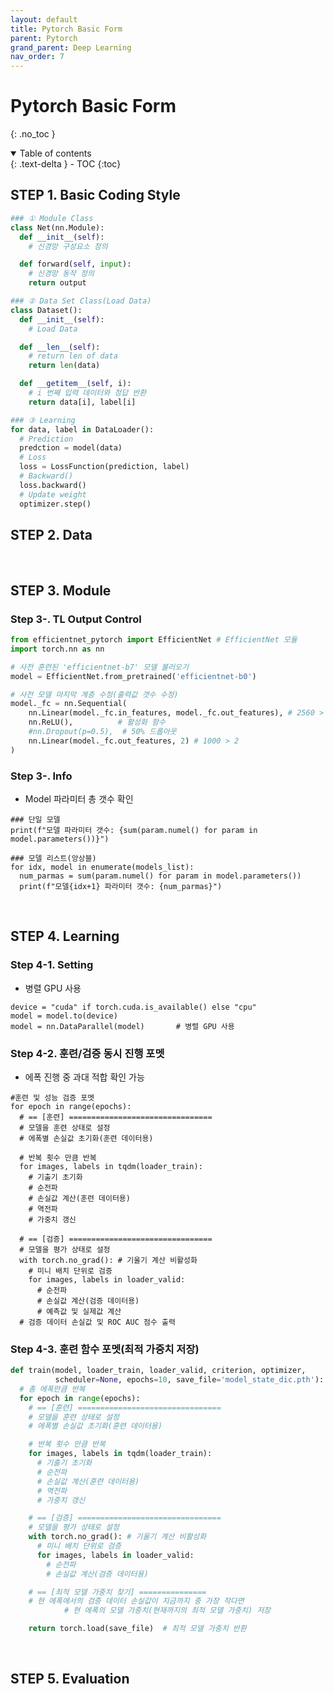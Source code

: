 ```yaml
---
layout: default
title: Pytorch Basic Form
parent: Pytorch
grand_parent: Deep Learning
nav_order: 7
---
```


# Pytorch Basic Form
{: .no_toc }

<details open markdown="block">
  <summary>
    Table of contents
  </summary>
  {: .text-delta }
- TOC
{:toc}
</details>

<!------------------------------------ STEP ------------------------------------>

## STEP 1. Basic Coding Style

```python
### ① Module Class
class Net(nn.Module):
  def __init__(self):
    # 신경망 구성요소 정의

  def forward(self, input):
    # 신경망 동작 정의
    return output

### ② Data Set Class(Load Data)
class Dataset():
  def __init__(self):
    # Load Data

  def __len__(self):
    # return len of data
    return len(data)

  def __getitem__(self, i):
    # i 번째 입력 데이터와 정답 반환
    return data[i], label[i]

### ③ Learning
for data, label in DataLoader():
  # Prediction
  predction = model(data)
  # Loss
  loss = LossFunction(prediction, label)
  # Backward()
  loss.backward()
  # Update weight
  optimizer.step()
```

<!------------------------------------ STEP ------------------------------------>

## STEP 2. Data 


<br>

<!------------------------------------ STEP ------------------------------------>

## STEP 3. Module

### Step 3-. TL Output Control

```python
from efficientnet_pytorch import EfficientNet # EfficientNet 모듈
import torch.nn as nn

# 사전 훈련된 'efficientnet-b7' 모델 불러오기
model = EfficientNet.from_pretrained('efficientnet-b0')

# 사전 모델 마지막 계층 수정(출력값 갯수 수정)
model._fc = nn.Sequential(
    nn.Linear(model._fc.in_features, model._fc.out_features), # 2560 > 1000
    nn.ReLU(),          # 활성화 함수
    #nn.Dropout(p=0.5),  # 50% 드롭아웃
    nn.Linear(model._fc.out_features, 2) # 1000 > 2
)
```


### Step 3-. Info

* Model 파라미터 총 갯수 확인

```
### 단일 모델
print(f"모델 파라미터 갯수: {sum(param.numel() for param in model.parameters())}")

### 모델 리스트(앙상블)
for idx, model in enumerate(models_list):
  num_parmas = sum(param.numel() for param in model.parameters())
  print(f"모델{idx+1} 파라미터 갯수: {num_parmas}")

```

<br>

<!------------------------------------ STEP ------------------------------------>

## STEP 4. Learning

### Step 4-1. Setting

* 병렬 GPU 사용

```
device = "cuda" if torch.cuda.is_available() else "cpu"
model = model.to(device)
model = nn.DataParallel(model)       # 병렬 GPU 사용
```

### Step 4-2. 훈련/검증 동시 진행 포멧

* 에폭 진행 중 과대 적합 확인 가능

```
#훈련 및 성능 검증 포멧
for epoch in range(epochs):
  # == [훈련] ================================
  # 모델을 훈련 상태로 설정
  # 에폭별 손실값 초기화(훈련 데이터용)

  # 반복 횟수 만큼 반복
  for images, labels in tqdm(loader_train):
    # 기출기 초기화
    # 순전파
    # 손실값 계산(훈련 데이터용)
    # 역전파
    # 가중치 갱신

  # == [검증] ================================
  # 모델을 평가 상태로 설정
  with torch.no_grad(): # 기울기 계산 비활성화
    # 미니 배치 단위로 검증
    for images, labels in loader_valid:
      # 순전파
      # 손실값 계산(검증 데이터용)
      # 예측값 및 실제값 계산
  # 검증 데이터 손실값 및 ROC AUC 점수 출력
```

### Step 4-3. 훈련 함수 포멧(최적 가중치 저장)

```python
def train(model, loader_train, loader_valid, criterion, optimizer, 
          scheduler=None, epochs=10, save_file='model_state_dic.pth'):
  # 총 에폭만큼 반복
  for epoch in range(epochs):
    # == [훈련] ================================
    # 모델을 훈련 상태로 설정
    # 에폭별 손실값 초기화(훈련 데이터용)

    # 반복 횟수 만큼 반복
    for images, labels in tqdm(loader_train):
      # 기출기 초기화
      # 순전파
      # 손실값 계산(훈련 데이터용)
      # 역전파
      # 가중치 갱신

    # == [검증] ================================
    # 모델을 평가 상태로 설정
    with torch.no_grad(): # 기울기 계산 비활성화
      # 미니 배치 단위로 검증
      for images, labels in loader_valid:
        # 순전파
        # 손실값 계산(검증 데이터용)

    # == [최적 모델 가중치 찾기] ===============
    # 현 에폭에서의 검증 데이터 손실값이 지금까지 중 가장 작다면
            # 현 에폭의 모델 가중치(현재까지의 최적 모델 가중치) 저장

    return torch.load(save_file)  # 최적 모델 가중치 반환
```


<br>




<!------------------------------------ STEP ------------------------------------>

## STEP 5. Evaluation



<br>